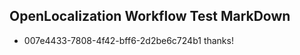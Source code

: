 ## OpenLocalization Workflow Test MarkDown
* 007e4433-7808-4f42-bff6-2d2be6c724b1 
thanks!<!--HONumber=Mar16_HO2-->
